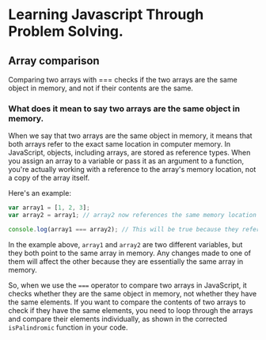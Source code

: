 # Learning Javascript Through Problem Solving.
## Array comparison
Comparing two arrays with === checks if the two arrays are the same object in memory, and not if their contents are the same.

### What does it mean to say two arrays are the same object in memory.
When we say that two arrays are the same object in memory, it means that both arrays refer to the exact same location in computer memory. In JavaScript, objects, including arrays, are stored as reference types. When you assign an array to a variable or pass it as an argument to a function, you're actually working with a reference to the array's memory location, not a copy of the array itself.

Here's an example:

```javascript
var array1 = [1, 2, 3];
var array2 = array1; // array2 now references the same memory location as array1

console.log(array1 === array2); // This will be true because they reference the same memory location
```

In the example above, `array1` and `array2` are two different variables, but they both point to the same array in memory. Any changes made to one of them will affect the other because they are essentially the same array in memory.

So, when we use the `===` operator to compare two arrays in JavaScript, it checks whether they are the same object in memory, not whether they have the same elements. If you want to compare the contents of two arrays to check if they have the same elements, you need to loop through the arrays and compare their elements individually, as shown in the corrected `isPalindromic` function in your code.


